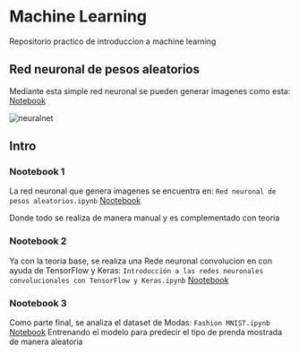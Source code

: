
# Machine Learning

Repositorio practico de introduccion a machine learning

## Red neuronal de pesos aleatorios
Mediante esta simple red neuronal se pueden generar imagenes como esta:  
[Notebook](https://github.com/GilbertoNavaMarcos/ML/blob/95081e538180ccbad961af126bc80a46327d1667/Red%20neuronal%20de%20pesos%20aleatorios.ipynb)

![neuralnet](https://github.com/GilbertoNavaMarcos/ML/blob/main/output.png?raw=true)


## Intro

### Nootebook 1
La red neuronal que genera imagenes se encuentra en: 
`Red neuronal de pesos aleatorios.ipynb` [Nootebook](https://github.com/GilbertoNavaMarcos/ML/blob/main/Red%20neuronal%20de%20pesos%20aleatorios.ipynb)


Donde todo se realiza de manera manual y es complementado con teoria

### Nootebook 2
Ya con la teoria base, se realiza una Rede neuronal convolucion en con ayuda de TensorFlow y Keras: 
`Introducción a las redes neuronales convolucionales con TensorFlow y Keras.ipynb` [Nootebook](https://github.com/GilbertoNavaMarcos/ML/blob/main/Introducci%C3%B3n%20a%20las%20redes%20neuronales%20convolucionales%20con%20TensorFlow%20y%20Keras.ipynb)

### Nootebook 3
Como parte final, se analiza el dataset de Modas: `Fashion MNIST.ipynb` [Notebook](https://github.com/GilbertoNavaMarcos/ML/blob/main/Fashion%20MNIST.ipynb) 
Entrenando el modelo para predecir el tipo de prenda mostrada de manera aleatoria
